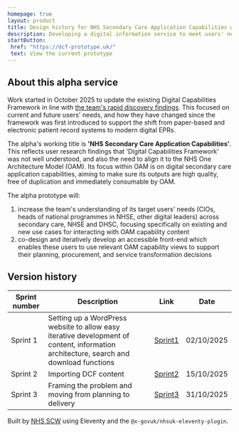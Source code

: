 ```yaml
---
homepage: true
layout: product
title: Design history for NHS Secondary Care Application Capabilities within OAM
description: Developing a digital information service to meet users' needs.
startButton:
 href: "https://dcf-prototype.uk/"
 text: View the current prototype
---
```

## About this alpha service

Work started in October 2025 to update the existing Digital Capabilities Framework in line with [the team's rapid discovery findings](/discovery/). This focused on current and future users' needs, and how they have changed since the framework was first introduced to support the shift from paper-based and electronic patient record systems to modern digital EPRs.

The alpha's working title is **'NHS Secondary Care Application Capabilities'**. This reflects user research findings that 'Digital Capabilities Framework' was not well understood, and also the need to align it to the NHS One Architecture Model (OAM). Its focus within OAM is on digital secondary care application capabilities, aiming to make sure its outputs are high quality, free of duplication and immediately consumable by OAM. 

The alpha prototype will:

1. increase the team's understanding of its target users' needs (CIOs, heads of national programmes in NHSE, other digital leaders) across secondary care, NHSE and DHSC, focusing specifically on existing and new use cases for interacting with OAM capability content
2. co-design and iteratively develop an accessible front-end which enables these users to use relevant OAM capability views to support their planning, procurement, and service transformation decisions

## Version history

| Sprint number | Description | Link | Date |
| --- | --- | --- | --- |
| Sprint 1 | Setting up a WordPress website to allow easy iterative development of content, information architecture, search and download functions | [Sprint1](/sprint1/) | 02/10/2025 |
| Sprint 2 | Importing DCF content | [Sprint2](/sprint2/) | 15/10/2025 |
| Sprint 3 | Framing the problem and moving from planning to delivery | [Sprint3](/sprint3/) | 31/10/2025

Built by [NHS SCW](https://www.scwcsu.nhs.uk/) using Eleventy and the `@x-govuk/nhsuk-eleventy-plugin`.

